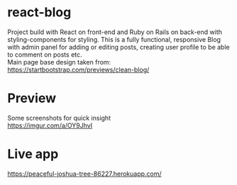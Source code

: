 # react-blog
Project build with React on front-end and Ruby on Rails on back-end with styling-components for styling.
This is a fully functional, responsive Blog with admin panel for adding or editing posts, creating user profile to be able to comment on posts etc.  
Main page base design taken from: https://startbootstrap.com/previews/clean-blog/
# Preview
Some screenshots for quick insight  
https://imgur.com/a/OY9JhvI
# Live app
https://peaceful-joshua-tree-86227.herokuapp.com/
